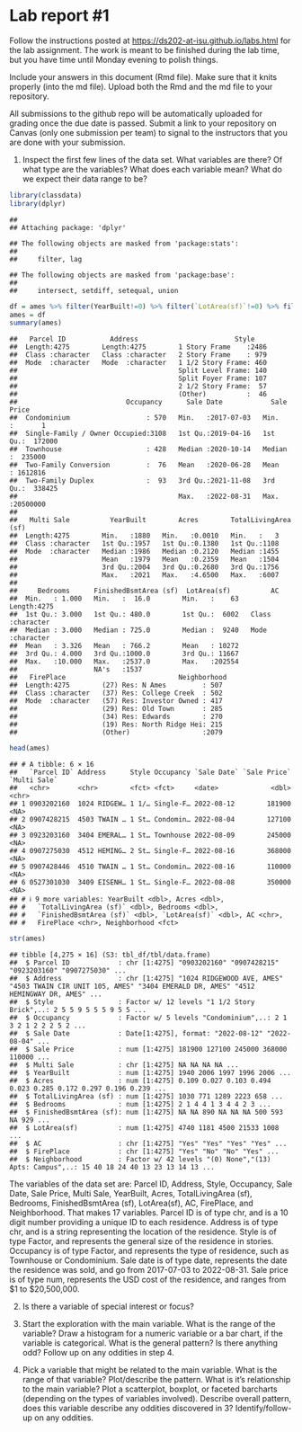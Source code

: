 
<!-- README.md is generated from README.Rmd. Please edit the README.Rmd file -->

# Lab report \#1

Follow the instructions posted at
<https://ds202-at-isu.github.io/labs.html> for the lab assignment. The
work is meant to be finished during the lab time, but you have time
until Monday evening to polish things.

Include your answers in this document (Rmd file). Make sure that it
knits properly (into the md file). Upload both the Rmd and the md file
to your repository.

All submissions to the github repo will be automatically uploaded for
grading once the due date is passed. Submit a link to your repository on
Canvas (only one submission per team) to signal to the instructors that
you are done with your submission.

1.  Inspect the first few lines of the data set. What variables are
    there? Of what type are the variables? What does each variable mean?
    What do we expect their data range to be?

``` r
library(classdata)
library(dplyr)
```

    ## 
    ## Attaching package: 'dplyr'

    ## The following objects are masked from 'package:stats':
    ## 
    ##     filter, lag

    ## The following objects are masked from 'package:base':
    ## 
    ##     intersect, setdiff, setequal, union

``` r
df = ames %>% filter(YearBuilt!=0) %>% filter(`LotArea(sf)`!=0) %>% filter(Acres!=0) %>% filter(`TotalLivingArea (sf)`!=0) %>% filter(`Sale Price`!=0) %>% filter(Bedrooms!=0)
ames = df
summary(ames)
```

    ##   Parcel ID           Address                        Style     
    ##  Length:4275        Length:4275        1 Story Frame    :2486  
    ##  Class :character   Class :character   2 Story Frame    : 979  
    ##  Mode  :character   Mode  :character   1 1/2 Story Frame: 460  
    ##                                        Split Level Frame: 140  
    ##                                        Split Foyer Frame: 107  
    ##                                        2 1/2 Story Frame:  57  
    ##                                        (Other)          :  46  
    ##                           Occupancy      Sale Date            Sale Price      
    ##  Condominium                   : 570   Min.   :2017-07-03   Min.   :       1  
    ##  Single-Family / Owner Occupied:3108   1st Qu.:2019-04-16   1st Qu.:  172000  
    ##  Townhouse                     : 428   Median :2020-10-14   Median :  235000  
    ##  Two-Family Conversion         :  76   Mean   :2020-06-28   Mean   : 1612816  
    ##  Two-Family Duplex             :  93   3rd Qu.:2021-11-08   3rd Qu.:  338425  
    ##                                        Max.   :2022-08-31   Max.   :20500000  
    ##                                                                               
    ##   Multi Sale          YearBuilt        Acres        TotalLivingArea (sf)
    ##  Length:4275        Min.   :1880   Min.   :0.0010   Min.   :   3        
    ##  Class :character   1st Qu.:1957   1st Qu.:0.1380   1st Qu.:1108        
    ##  Mode  :character   Median :1986   Median :0.2120   Median :1455        
    ##                     Mean   :1979   Mean   :0.2359   Mean   :1504        
    ##                     3rd Qu.:2004   3rd Qu.:0.2680   3rd Qu.:1756        
    ##                     Max.   :2021   Max.   :4.6500   Max.   :6007        
    ##                                                                         
    ##     Bedrooms      FinishedBsmtArea (sf)  LotArea(sf)          AC           
    ##  Min.   : 1.000   Min.   :  16.0        Min.   :    63   Length:4275       
    ##  1st Qu.: 3.000   1st Qu.: 480.0        1st Qu.:  6002   Class :character  
    ##  Median : 3.000   Median : 725.0        Median :  9240   Mode  :character  
    ##  Mean   : 3.326   Mean   : 766.2        Mean   : 10272                     
    ##  3rd Qu.: 4.000   3rd Qu.:1000.0        3rd Qu.: 11667                     
    ##  Max.   :10.000   Max.   :2537.0        Max.   :202554                     
    ##                   NA's   :1537                                             
    ##   FirePlace                            Neighborhood 
    ##  Length:4275        (27) Res: N Ames         : 507  
    ##  Class :character   (37) Res: College Creek  : 502  
    ##  Mode  :character   (57) Res: Investor Owned : 417  
    ##                     (29) Res: Old Town       : 285  
    ##                     (34) Res: Edwards        : 270  
    ##                     (19) Res: North Ridge Hei: 215  
    ##                     (Other)                  :2079

``` r
head(ames)
```

    ## # A tibble: 6 × 16
    ##   `Parcel ID` Address      Style Occupancy `Sale Date` `Sale Price` `Multi Sale`
    ##   <chr>       <chr>        <fct> <fct>     <date>             <dbl> <chr>       
    ## 1 0903202160  1024 RIDGEW… 1 1/… Single-F… 2022-08-12        181900 <NA>        
    ## 2 0907428215  4503 TWAIN … 1 St… Condomin… 2022-08-04        127100 <NA>        
    ## 3 0923203160  3404 EMERAL… 1 St… Townhouse 2022-08-09        245000 <NA>        
    ## 4 0907275030  4512 HEMING… 2 St… Single-F… 2022-08-16        368000 <NA>        
    ## 5 0907428446  4510 TWAIN … 1 St… Condomin… 2022-08-16        110000 <NA>        
    ## 6 0527301030  3409 EISENH… 1 St… Single-F… 2022-08-08        350000 <NA>        
    ## # ℹ 9 more variables: YearBuilt <dbl>, Acres <dbl>,
    ## #   `TotalLivingArea (sf)` <dbl>, Bedrooms <dbl>,
    ## #   `FinishedBsmtArea (sf)` <dbl>, `LotArea(sf)` <dbl>, AC <chr>,
    ## #   FirePlace <chr>, Neighborhood <fct>

``` r
str(ames)
```

    ## tibble [4,275 × 16] (S3: tbl_df/tbl/data.frame)
    ##  $ Parcel ID            : chr [1:4275] "0903202160" "0907428215" "0923203160" "0907275030" ...
    ##  $ Address              : chr [1:4275] "1024 RIDGEWOOD AVE, AMES" "4503 TWAIN CIR UNIT 105, AMES" "3404 EMERALD DR, AMES" "4512 HEMINGWAY DR, AMES" ...
    ##  $ Style                : Factor w/ 12 levels "1 1/2 Story Brick",..: 2 5 5 9 5 5 5 9 5 5 ...
    ##  $ Occupancy            : Factor w/ 5 levels "Condominium",..: 2 1 3 2 1 2 2 2 5 2 ...
    ##  $ Sale Date            : Date[1:4275], format: "2022-08-12" "2022-08-04" ...
    ##  $ Sale Price           : num [1:4275] 181900 127100 245000 368000 110000 ...
    ##  $ Multi Sale           : chr [1:4275] NA NA NA NA ...
    ##  $ YearBuilt            : num [1:4275] 1940 2006 1997 1996 2006 ...
    ##  $ Acres                : num [1:4275] 0.109 0.027 0.103 0.494 0.023 0.285 0.172 0.297 0.196 0.239 ...
    ##  $ TotalLivingArea (sf) : num [1:4275] 1030 771 1289 2223 658 ...
    ##  $ Bedrooms             : num [1:4275] 2 1 4 4 1 3 4 4 2 3 ...
    ##  $ FinishedBsmtArea (sf): num [1:4275] NA NA 890 NA NA NA 500 593 NA 929 ...
    ##  $ LotArea(sf)          : num [1:4275] 4740 1181 4500 21533 1008 ...
    ##  $ AC                   : chr [1:4275] "Yes" "Yes" "Yes" "Yes" ...
    ##  $ FirePlace            : chr [1:4275] "Yes" "No" "No" "Yes" ...
    ##  $ Neighborhood         : Factor w/ 42 levels "(0) None","(13) Apts: Campus",..: 15 40 18 24 40 13 23 13 14 13 ...

The variables of the data set are: Parcel ID, Address, Style, Occupancy,
Sale Date, Sale Price, Multi Sale, YearBuilt, Acres, TotalLivingArea
(sf), Bedrooms, FinishedBsmtArea (sf), LotArea(sf), AC, FirePlace, and
Neighborhood. That makes 17 variables. Parcel ID is of type chr, and is
a 10 digit number providing a unique ID to each residence. Address is of
type chr, and is a string representing the location of the residence.
Style is of type Factor, and represents the general size of the
residence in stories. Occupancy is of type Factor, and represents the
type of residence, such as Townhouse or Condominium. Sale date is of
type date, represents the date the residence was sold, and go from
2017-07-03 to 2022-08-31. Sale price is of type num, represents the USD
cost of the residence, and ranges from \$1 to \$20,500,000.

2.  Is there a variable of special interest or focus?

3.  Start the exploration with the main variable. What is the range of
    the variable? Draw a histogram for a numeric variable or a bar
    chart, if the variable is categorical. What is the general pattern?
    Is there anything odd? Follow up on any oddities in step 4.

4.  Pick a variable that might be related to the main variable. What is
    the range of that variable? Plot/describe the pattern. What is it’s
    relationship to the main variable? Plot a scatterplot, boxplot, or
    faceted barcharts (depending on the types of variables involved).
    Describe overall pattern, does this variable describe any oddities
    discovered in 3? Identify/follow-up on any oddities.
